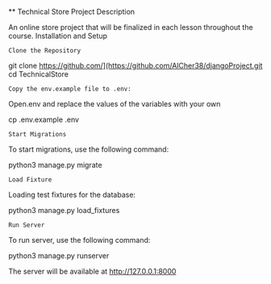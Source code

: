** Technical Store Project Description

An online store project that will be finalized in each lesson throughout the course. Installation and Setup

    Clone the Repository

git clone https://github.com/](https://github.com/AlCher38/djangoProject.git cd TechnicalStore

    Copy the env.example file to .env:

Open.env and replace the values of the variables with your own

cp .env.example .env

    Start Migrations

To start migrations, use the following command:

python3 manage.py migrate

    Load Fixture

Loading test fixtures for the database:

python3 manage.py load_fixtures

    Run Server

To run server, use the following command:

python3 manage.py runserver

The server will be available at http://127.0.0.1:8000
